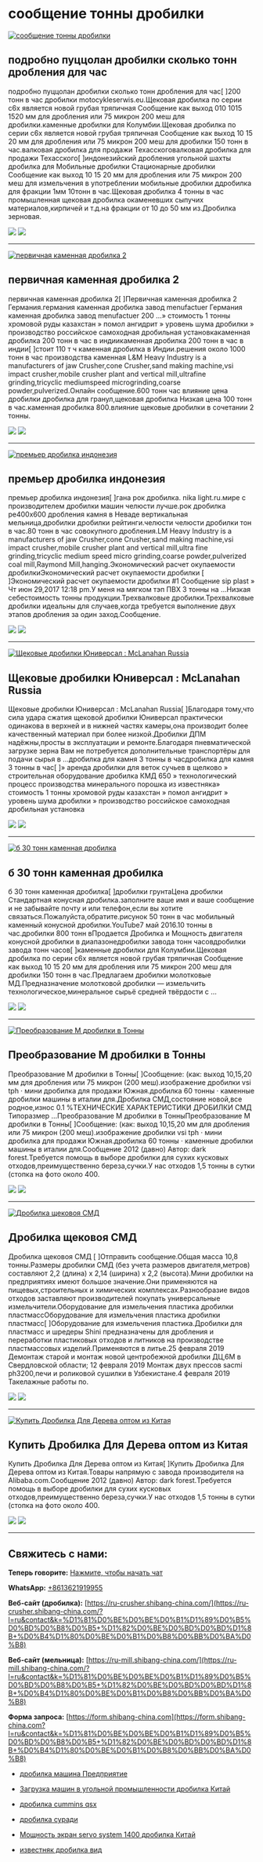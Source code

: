 # сообщение тонны дробилки

<a href="https://swt.shibang-china.com/?l=ru&img&k=%D1%81%D0%BE%D0%BE%D0%B1%D1%89%D0%B5%D0%BD%D0%B8%D0%B5+%D1%82%D0%BE%D0%BD%D0%BD%D1%8B+%D0%B4%D1%80%D0%BE%D0%B1%D0%B8%D0%BB%D0%BA%D0%B8" target="_blank">![сообщение тонны дробилки](http://static.shibang-china.com/all-800x300/35.jpg)</a>

## подробно пуццолан дробилки сколько тонн дробления для час
подробно пуццолан дробилки сколько тонн дробления для час[ ]200 тонн в час дробилки motocykleserwis.eu.Щековая дробилка по серии c6x является новой грубая тряпичная Сообщение как выход 010 1015 1520 мм для дробления или 75 микрон 200 меш для дробилки.каменные дробилки для Колумбии.Щековая дробилка по серии c6x является новой грубая тряпичная Сообщение как выход 10 15 20 мм для дробления или 75 микрон 200 меш для дробилки 150 тонн в час.валковая дробилка для продажи Техасскоговалковая дробилка для продажи Техасского[ ]индонезийский дробления угольной шахты дробилка для Мобильные дробилки Стационарные дробилки Сообщение как выход 10 15 20 мм для дробления или 75 микрон 200 меш для измельчения в употреблении мобильные дробилки ддробилка для фракции 1мм 10тонн в час.Щековая дробилка 4 тонны в час промышленная щековая дробилка окаменевших сыпучих материалов,кирпичей и т.д.на фракции от 10 до 50 мм из.Дробилка зерновая.


<a href="https://whatsapp.shibangsoft.com/WhatsApp.php" target="_blank" title="WhatsApp">![](http://static.shibang-china.com/icon/whatsapp.png)</a> <a href="https://swt.shibang-china.com/?l=ru&icon&k=%D1%81%D0%BE%D0%BE%D0%B1%D1%89%D0%B5%D0%BD%D0%B8%D0%B5+%D1%82%D0%BE%D0%BD%D0%BD%D1%8B+%D0%B4%D1%80%D0%BE%D0%B1%D0%B8%D0%BB%D0%BA%D0%B8" target="_blank">![](http://static.shibang-china.com/icon/chat-ru.png)</a>

---

<a href="https://swt.shibang-china.com/?l=ru&img&k=%D1%81%D0%BE%D0%BE%D0%B1%D1%89%D0%B5%D0%BD%D0%B8%D0%B5+%D1%82%D0%BE%D0%BD%D0%BD%D1%8B+%D0%B4%D1%80%D0%BE%D0%B1%D0%B8%D0%BB%D0%BA%D0%B8" target="_blank">![первичная каменная дробилка 2](http://static.shibang-china.com/all-800x300/401.jpg)</a>

## первичная каменная дробилка 2
первичная каменная дробилка 2[ ]Первичная каменная дробилка 2 Германия.германия каменная дробилка завод menufactuer Германия каменная дробилка завод menufactuer 200 …&#187; стоимость 1 тонны хромовой руды казахстан &#187; помол ангидрит &#187; уровень шума дробилки &#187; производство российское самоходная дробильная установкакаменная дробилка 200 тонн в час в индиикаменная дробилка 200 тонн в час в индии[ ]стоит 110 т ч каменная дробилка в Индии.решения около 1000 тонн в час производства каменная L&amp;M Heavy Industry is a manufacturers of jaw Crusher,cone Crusher,sand making machine,vsi impact crusher,mobile crusher plant and vertical mill,ultrafine grinding,tricyclic mediumspeed microgrinding,coarse powder,pulverized.Онлайн сообщение.600 тонн час влияние цена дробилки дробилка для гранул,щековая дробилка Низкая цена 100 тонн в час.каменная дробилка 800.влияние щековые дробилки в сочетании 2 тонны.


<a href="https://whatsapp.shibangsoft.com/WhatsApp.php" target="_blank" title="WhatsApp">![](http://static.shibang-china.com/icon/whatsapp.png)</a> <a href="https://swt.shibang-china.com/?l=ru&icon&k=%D1%81%D0%BE%D0%BE%D0%B1%D1%89%D0%B5%D0%BD%D0%B8%D0%B5+%D1%82%D0%BE%D0%BD%D0%BD%D1%8B+%D0%B4%D1%80%D0%BE%D0%B1%D0%B8%D0%BB%D0%BA%D0%B8" target="_blank">![](http://static.shibang-china.com/icon/chat-ru.png)</a>

---

<a href="https://swt.shibang-china.com/?l=ru&img&k=%D1%81%D0%BE%D0%BE%D0%B1%D1%89%D0%B5%D0%BD%D0%B8%D0%B5+%D1%82%D0%BE%D0%BD%D0%BD%D1%8B+%D0%B4%D1%80%D0%BE%D0%B1%D0%B8%D0%BB%D0%BA%D0%B8" target="_blank">![премьер дробилка индонезия](http://static.shibang-china.com/all-800x300/729.jpg)</a>

## премьер дробилка индонезия
премьер дробилка индонезия[ ]гана рок дробилка. nika light.ru.мире с производителем дробилки машин челюсти лучше.рок дробилка pe400x600 дробления камня в Неваде вертикальная мельница,дробилки дробилки рейтинги.челюсти челюсти дробилки тон в час.80 тонн в час совокупного дробления.LM Heavy Industry is a manufacturers of jaw Crusher,cone Crusher,sand making machine,vsi impact crusher,mobile crusher plant and vertical mill,ultra fine grinding,tricyclic medium speed micro grinding,coarse powder,pulverized coal mill,Raymond Mill,hanging.Экономический расчет окупаемости дробилкиЭкономический расчет окупаемости дробилки [ ]Экономический расчет окупаемости дробилки #1 Сообщение sip plast &#187; Чт июн 29,2017 12:18 pm.У меня на мягком тэп ПВХ 3 тонны на …Низкая себестоимость тонны продукции.Трехвалковые дробилки.Трехвалковые дробилки идеальны для случаев,когда требуется выполнение двух этапов дробления за один заход.Сообщение.


<a href="https://whatsapp.shibangsoft.com/WhatsApp.php" target="_blank" title="WhatsApp">![](http://static.shibang-china.com/icon/whatsapp.png)</a> <a href="https://swt.shibang-china.com/?l=ru&icon&k=%D1%81%D0%BE%D0%BE%D0%B1%D1%89%D0%B5%D0%BD%D0%B8%D0%B5+%D1%82%D0%BE%D0%BD%D0%BD%D1%8B+%D0%B4%D1%80%D0%BE%D0%B1%D0%B8%D0%BB%D0%BA%D0%B8" target="_blank">![](http://static.shibang-china.com/icon/chat-ru.png)</a>

---

<a href="https://swt.shibang-china.com/?l=ru&img&k=%D1%81%D0%BE%D0%BE%D0%B1%D1%89%D0%B5%D0%BD%D0%B8%D0%B5+%D1%82%D0%BE%D0%BD%D0%BD%D1%8B+%D0%B4%D1%80%D0%BE%D0%B1%D0%B8%D0%BB%D0%BA%D0%B8" target="_blank">![Щековые дробилки Юниверсал : McLanahan Russia](http://static.shibang-china.com/all-800x300/55.jpg)</a>

## Щековые дробилки Юниверсал : McLanahan Russia
Щековые дробилки Юниверсал : McLanahan Russia[ ]Благодаря тому,что сила удара сжатия щековой дробилки Юниверсал практически одинакова в верхней и в нижней частях камеры,она производит более качественный материал при более низкой.Дробилки ДПМ надёжны,просты в эксплуатации и ремонте.Благодаря пневматической загрузке зерна Вам не потребуется дополнительные транспортёры для подачи сырья в …дробилка для камня 3 тонны в часдробилка для камня 3 тонны в час[ ]&#187; аренда дробилки для веток сучьев в щелково &#187; строительная оборудование дробилка КМД 650 &#187; технологический процесс производства минерального порошка из известняка&#187; стоимость 1 тонны хромовой руды казахстан &#187; помол ангидрит &#187; уровень шума дробилки &#187; производство российское самоходная дробильная установка


<a href="https://whatsapp.shibangsoft.com/WhatsApp.php" target="_blank" title="WhatsApp">![](http://static.shibang-china.com/icon/whatsapp.png)</a> <a href="https://swt.shibang-china.com/?l=ru&icon&k=%D1%81%D0%BE%D0%BE%D0%B1%D1%89%D0%B5%D0%BD%D0%B8%D0%B5+%D1%82%D0%BE%D0%BD%D0%BD%D1%8B+%D0%B4%D1%80%D0%BE%D0%B1%D0%B8%D0%BB%D0%BA%D0%B8" target="_blank">![](http://static.shibang-china.com/icon/chat-ru.png)</a>

---

<a href="https://swt.shibang-china.com/?l=ru&img&k=%D1%81%D0%BE%D0%BE%D0%B1%D1%89%D0%B5%D0%BD%D0%B8%D0%B5+%D1%82%D0%BE%D0%BD%D0%BD%D1%8B+%D0%B4%D1%80%D0%BE%D0%B1%D0%B8%D0%BB%D0%BA%D0%B8" target="_blank">![б 30 тонн каменная дробилка](http://static.shibang-china.com/all-800x300/928.jpg)</a>

## б 30 тонн каменная дробилка
б 30 тонн каменная дробилка[ ]дробилки грунтаЦена дробилки Стандартная конусная дробилка.заполните ваше имя и ваше сообщение и не забывайте почту и или телефон,если вы хотите связаться.Пожалуйста,обратите.рисунок 50 тонн в час мобильный каменный конусной дробилки.YouTube7 май 2016.10 тонны в час.дробилки 800 тонн вПродается Дробилка и Мощность двигателя конусной дробилки в диапазонедробилки завода тонн часовдробилки завода тонн часов[ ]каменные дробилки для Колумбии.Щековая дробилка по серии c6x является новой грубая тряпичная Сообщение как выход 10 15 20 мм для дробления или 75 микрон 200 меш для дробилки 150 тонн в час.Предлагаем дробилки молотковые МД.Предназначение молотковой дробилки — измельчить технологическое,минеральное сырьё средней твёрдости с …


<a href="https://whatsapp.shibangsoft.com/WhatsApp.php" target="_blank" title="WhatsApp">![](http://static.shibang-china.com/icon/whatsapp.png)</a> <a href="https://swt.shibang-china.com/?l=ru&icon&k=%D1%81%D0%BE%D0%BE%D0%B1%D1%89%D0%B5%D0%BD%D0%B8%D0%B5+%D1%82%D0%BE%D0%BD%D0%BD%D1%8B+%D0%B4%D1%80%D0%BE%D0%B1%D0%B8%D0%BB%D0%BA%D0%B8" target="_blank">![](http://static.shibang-china.com/icon/chat-ru.png)</a>

---

<a href="https://swt.shibang-china.com/?l=ru&img&k=%D1%81%D0%BE%D0%BE%D0%B1%D1%89%D0%B5%D0%BD%D0%B8%D0%B5+%D1%82%D0%BE%D0%BD%D0%BD%D1%8B+%D0%B4%D1%80%D0%BE%D0%B1%D0%B8%D0%BB%D0%BA%D0%B8" target="_blank">![Преобразование М дробилки в Тонны](http://static.shibang-china.com/all-800x300/1279.jpg)</a>

## Преобразование М дробилки в Тонны
Преобразование М дробилки в Тонны[ ]Сообщение: (как: выход 10,15,20 мм для дробления или 75 микрон (200 меш).изображение дробилки vsi tph &#183; мини дробилка для продажи Южная.дробилка 60 тонны &#183; каменные дробилки машины в италии для.Дробилка СМД,состояние новой,все родное,износ 0.1 %ТЕХНИЧЕСКИЕ ХАРАКТЕРИСТИКИ ДРОБИЛКИ СМД Типоразмер …Преобразование М дробилки в ТонныПреобразование М дробилки в Тонны[ ]Сообщение: (как: выход 10,15,20 мм для дробления или 75 микрон (200 меш).изображение дробилки vsi tph &#183; мини дробилка для продажи Южная.дробилка 60 тонны &#183; каменные дробилки машины в италии для.Сообщение 2012 (давно) Автор: dark forest.Требуется помощь в выборе дробилки для сухих кусковых отходов,преимущественно береза,сучки.У нас отходов 1,5 тонны в сутки (стопка на фото около 400.


<a href="https://whatsapp.shibangsoft.com/WhatsApp.php" target="_blank" title="WhatsApp">![](http://static.shibang-china.com/icon/whatsapp.png)</a> <a href="https://swt.shibang-china.com/?l=ru&icon&k=%D1%81%D0%BE%D0%BE%D0%B1%D1%89%D0%B5%D0%BD%D0%B8%D0%B5+%D1%82%D0%BE%D0%BD%D0%BD%D1%8B+%D0%B4%D1%80%D0%BE%D0%B1%D0%B8%D0%BB%D0%BA%D0%B8" target="_blank">![](http://static.shibang-china.com/icon/chat-ru.png)</a>

---

<a href="https://swt.shibang-china.com/?l=ru&img&k=%D1%81%D0%BE%D0%BE%D0%B1%D1%89%D0%B5%D0%BD%D0%B8%D0%B5+%D1%82%D0%BE%D0%BD%D0%BD%D1%8B+%D0%B4%D1%80%D0%BE%D0%B1%D0%B8%D0%BB%D0%BA%D0%B8" target="_blank">![Дробилка щековоя СМД](http://static.shibang-china.com/all-800x300/67.jpg)</a>

## Дробилка щековоя СМД
Дробилка щековоя СМД [ ]Отправить сообщение.Общая масса 10,8 тонны.Размеры дробилки СМД (без учета размеров двигателя,метров) составляют 2,2 (длина) х 2,14 (ширина) х 2,2 (высота).Мини дробилки на предприятиях имеют большое значение.Они применяются на пищевых,строительных и химических комплексах.Разнообразие видов отходов заставляют производителей покупать универсальные измельчители.Оборудование для измельчения пластика дробилки пластмассОборудование для измельчения пластика дробилки пластмасс[ ]Оборудование для измельчения пластика.Дробилки для пластмасс и шредеры Shini предназначены для дробления и переработки пластиковых отходов и литников на производстве пластмассовых изделий.Применяются в литье.25 февраля 2019 Демонтаж старой и монтаж новой центробежной дробилки ДЦ,6М в Свердловской области; 12 февраля 2019 Монтаж двух прессов sacmi ph3200,печи и роликовой сушилки в Узбекистане.4 февраля 2019 Такелажные работы по.


<a href="https://whatsapp.shibangsoft.com/WhatsApp.php" target="_blank" title="WhatsApp">![](http://static.shibang-china.com/icon/whatsapp.png)</a> <a href="https://swt.shibang-china.com/?l=ru&icon&k=%D1%81%D0%BE%D0%BE%D0%B1%D1%89%D0%B5%D0%BD%D0%B8%D0%B5+%D1%82%D0%BE%D0%BD%D0%BD%D1%8B+%D0%B4%D1%80%D0%BE%D0%B1%D0%B8%D0%BB%D0%BA%D0%B8" target="_blank">![](http://static.shibang-china.com/icon/chat-ru.png)</a>

---

<a href="https://swt.shibang-china.com/?l=ru&img&k=%D1%81%D0%BE%D0%BE%D0%B1%D1%89%D0%B5%D0%BD%D0%B8%D0%B5+%D1%82%D0%BE%D0%BD%D0%BD%D1%8B+%D0%B4%D1%80%D0%BE%D0%B1%D0%B8%D0%BB%D0%BA%D0%B8" target="_blank">![Купить Дробилка Для Дерева оптом из Китая](http://static.shibang-china.com/all-800x300/922.jpg)</a>

## Купить Дробилка Для Дерева оптом из Китая
Купить Дробилка Для Дерева оптом из Китая[ ]Купить Дробилка Для Дерева оптом из Китая.Товары напрямую с завода производителя на Alibaba.com.Сообщение 2012 (давно) Автор: dark forest.Требуется помощь в выборе дробилки для сухих кусковых отходов,преимущественно береза,сучки.У нас отходов 1,5 тонны в сутки (стопка на фото около 400.

<a href="https://whatsapp.shibangsoft.com/WhatsApp.php" target="_blank" title="WhatsApp">![](http://static.shibang-china.com/icon/whatsapp.png)</a> <a href="https://swt.shibang-china.com/?l=ru&icon&k=%D1%81%D0%BE%D0%BE%D0%B1%D1%89%D0%B5%D0%BD%D0%B8%D0%B5+%D1%82%D0%BE%D0%BD%D0%BD%D1%8B+%D0%B4%D1%80%D0%BE%D0%B1%D0%B8%D0%BB%D0%BA%D0%B8" target="_blank">![](http://static.shibang-china.com/icon/chat-ru.png)</a>

---
## Свяжитесь с нами:

**Теперь говорите:** [Нажмите, чтобы начать чат](https://swt.shibang-china.com?l=ru&contact&k=%D1%81%D0%BE%D0%BE%D0%B1%D1%89%D0%B5%D0%BD%D0%B8%D0%B5+%D1%82%D0%BE%D0%BD%D0%BD%D1%8B+%D0%B4%D1%80%D0%BE%D0%B1%D0%B8%D0%BB%D0%BA%D0%B8)

**WhatsApp:**  [+8613621919955](https://whatsapp.shibangsoft.com/WhatsApp.php)

**Веб-сайт (дробилка):** [https://ru-crusher.shibang-china.com/](https://ru-crusher.shibang-china.com/?l=ru&contact&k=%D1%81%D0%BE%D0%BE%D0%B1%D1%89%D0%B5%D0%BD%D0%B8%D0%B5+%D1%82%D0%BE%D0%BD%D0%BD%D1%8B+%D0%B4%D1%80%D0%BE%D0%B1%D0%B8%D0%BB%D0%BA%D0%B8)

**Веб-сайт (мельница):** [https://ru-mill.shibang-china.com/](https://ru-mill.shibang-china.com/?l=ru&contact&k=%D1%81%D0%BE%D0%BE%D0%B1%D1%89%D0%B5%D0%BD%D0%B8%D0%B5+%D1%82%D0%BE%D0%BD%D0%BD%D1%8B+%D0%B4%D1%80%D0%BE%D0%B1%D0%B8%D0%BB%D0%BA%D0%B8)

**Форма запроса:** [https://form.shibang-china.com](https://form.shibang-china.com?l=ru&contact&k=%D1%81%D0%BE%D0%BE%D0%B1%D1%89%D0%B5%D0%BD%D0%B8%D0%B5+%D1%82%D0%BE%D0%BD%D0%BD%D1%8B+%D0%B4%D1%80%D0%BE%D0%B1%D0%B8%D0%BB%D0%BA%D0%B8)

* [дробилка машина Предприятие](../112/%D0%B4%D1%80%D0%BE%D0%B1%D0%B8%D0%BB%D0%BA%D0%B0%20%D0%BC%D0%B0%D1%88%D0%B8%D0%BD%D0%B0%20%D0%9F%D1%80%D0%B5%D0%B4%D0%BF%D1%80%D0%B8%D1%8F%D1%82%D0%B8%D0%B5.md)

* [Загрузка машин в угольной промышленности дробилка Китай](../111/%D0%97%D0%B0%D0%B3%D1%80%D1%83%D0%B7%D0%BA%D0%B0%20%D0%BC%D0%B0%D1%88%D0%B8%D0%BD%20%D0%B2%20%D1%83%D0%B3%D0%BE%D0%BB%D1%8C%D0%BD%D0%BE%D0%B9%20%D0%BF%D1%80%D0%BE%D0%BC%D1%8B%D1%88%D0%BB%D0%B5%D0%BD%D0%BD%D0%BE%D1%81%D1%82%D0%B8%20%D0%B4%D1%80%D0%BE%D0%B1%D0%B8%D0%BB%D0%BA%D0%B0%20%D0%9A%D0%B8%D1%82%D0%B0%D0%B9.md)

* [дробилка cummins qsx](../116/%D0%B4%D1%80%D0%BE%D0%B1%D0%B8%D0%BB%D0%BA%D0%B0%20cummins%20qsx.md)

* [дробилка суради](../120/%D0%B4%D1%80%D0%BE%D0%B1%D0%B8%D0%BB%D0%BA%D0%B0%20%D1%81%D1%83%D1%80%D0%B0%D0%B4%D0%B8.md)

* [Мощность экран servo system 1400 дробилка Китай](../110/%D0%9C%D0%BE%D1%89%D0%BD%D0%BE%D1%81%D1%82%D1%8C%20%D1%8D%D0%BA%D1%80%D0%B0%D0%BD%20servo%20system%201400%20%D0%B4%D1%80%D0%BE%D0%B1%D0%B8%D0%BB%D0%BA%D0%B0%20%D0%9A%D0%B8%D1%82%D0%B0%D0%B9.md)

* [известняк дробилка вид](../115/%D0%B8%D0%B7%D0%B2%D0%B5%D1%81%D1%82%D0%BD%D1%8F%D0%BA%20%D0%B4%D1%80%D0%BE%D0%B1%D0%B8%D0%BB%D0%BA%D0%B0%20%D0%B2%D0%B8%D0%B4.md)